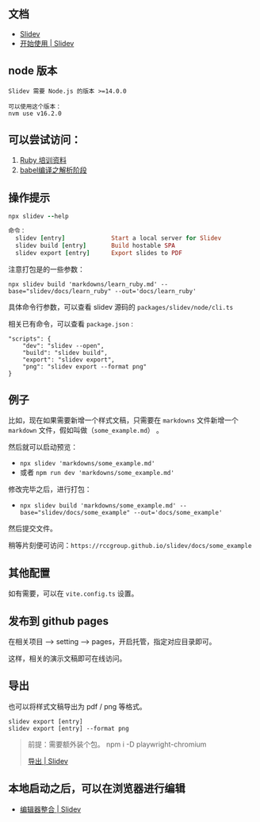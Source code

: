 ## 文档
- [Slidev](https://cn.sli.dev/)
- [开始使用 | Slidev](https://cn.sli.dev/guide/#features)

## node 版本
```
Slidev 需要 Node.js 的版本 >=14.0.0

可以使用这个版本：
nvm use v16.2.0
```

## 可以尝试访问：

1. [Ruby 培训资料](https://rccgroup.github.io/slidev/docs/learn_ruby)
2. [babel编译之解析阶段](https://rccgroup.github.io/slidev/docs/babel_to_ast)

## 操作提示
```ruby
npx slidev --help

命令：
  slidev [entry]             Start a local server for Slidev            [默认值]
  slidev build [entry]       Build hostable SPA
  slidev export [entry]      Export slides to PDF
```

注意打包是的一些参数：
```
npx slidev build 'markdowns/learn_ruby.md' --base="slidev/docs/learn_ruby" --out='docs/learn_ruby'
```

具体命令行参数，可以查看 slidev 源码的 `packages/slidev/node/cli.ts`

相关已有命令，可以查看 `package.json` :
```
"scripts": {
    "dev": "slidev --open",
    "build": "slidev build",
    "export": "slidev export",
    "png": "slidev export --format png"
}
```

## 例子
比如，现在如果需要新增一个样式文稿，只需要在 `markdowns` 文件新增一个 `markdown` 文件，假如叫做（`some_example.md`） 。

然后就可以启动预览：
- `npx slidev 'markdowns/some_example.md'`
- 或者 `npm run dev 'markdowns/some_example.md'`

修改完毕之后，进行打包：
- `npx slidev build 'markdowns/some_example.md' --base="slidev/docs/some_example" --out='docs/some_example'`

然后提交文件。

稍等片刻便可访问：`https://rccgroup.github.io/slidev/docs/some_example`

## 其他配置
如有需要，可以在 `vite.config.ts` 设置。


## 发布到 github pages
在相关项目 —> setting  —> pages，开启托管，指定对应目录即可。

这样，相关的演示文稿即可在线访问。

## 导出
也可以将样式文稿导出为 pdf / png 等格式。

```
slidev export [entry]
slidev export [entry] --format png
```

> 前提：需要额外装个包。
> npm i -D playwright-chromium
>
> [导出 | Slidev](https://cn.sli.dev/guide/exporting.html)


## 本地启动之后，可以在浏览器进行编辑
- [编辑器整合 | Slidev](https://cn.sli.dev/guide/editors.html)


